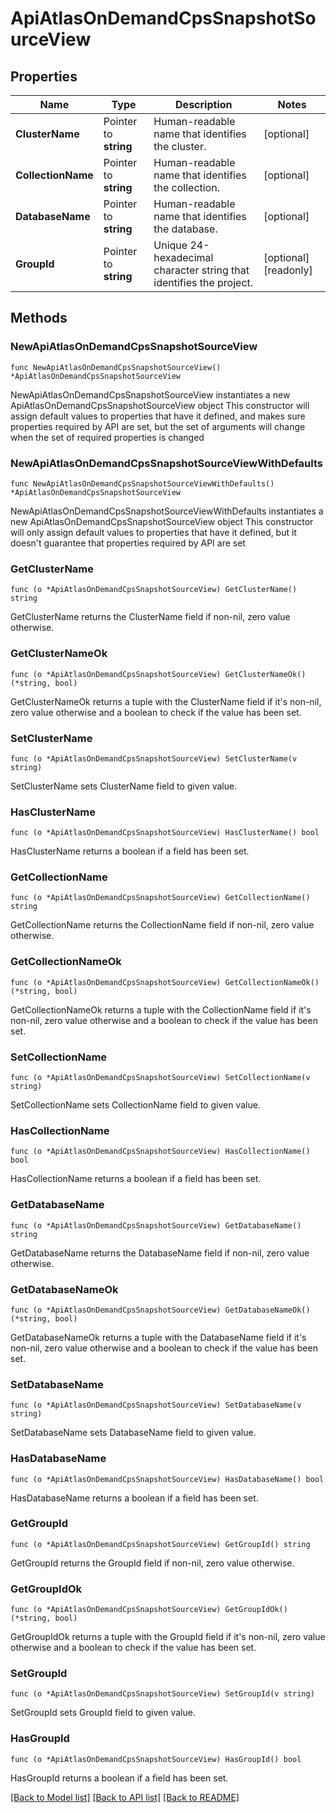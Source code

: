 # ApiAtlasOnDemandCpsSnapshotSourceView

## Properties

Name | Type | Description | Notes
------------ | ------------- | ------------- | -------------
**ClusterName** | Pointer to **string** | Human-readable name that identifies the cluster. | [optional] 
**CollectionName** | Pointer to **string** | Human-readable name that identifies the collection. | [optional] 
**DatabaseName** | Pointer to **string** | Human-readable name that identifies the database. | [optional] 
**GroupId** | Pointer to **string** | Unique 24-hexadecimal character string that identifies the project. | [optional] [readonly] 

## Methods

### NewApiAtlasOnDemandCpsSnapshotSourceView

`func NewApiAtlasOnDemandCpsSnapshotSourceView() *ApiAtlasOnDemandCpsSnapshotSourceView`

NewApiAtlasOnDemandCpsSnapshotSourceView instantiates a new ApiAtlasOnDemandCpsSnapshotSourceView object
This constructor will assign default values to properties that have it defined,
and makes sure properties required by API are set, but the set of arguments
will change when the set of required properties is changed

### NewApiAtlasOnDemandCpsSnapshotSourceViewWithDefaults

`func NewApiAtlasOnDemandCpsSnapshotSourceViewWithDefaults() *ApiAtlasOnDemandCpsSnapshotSourceView`

NewApiAtlasOnDemandCpsSnapshotSourceViewWithDefaults instantiates a new ApiAtlasOnDemandCpsSnapshotSourceView object
This constructor will only assign default values to properties that have it defined,
but it doesn't guarantee that properties required by API are set

### GetClusterName

`func (o *ApiAtlasOnDemandCpsSnapshotSourceView) GetClusterName() string`

GetClusterName returns the ClusterName field if non-nil, zero value otherwise.

### GetClusterNameOk

`func (o *ApiAtlasOnDemandCpsSnapshotSourceView) GetClusterNameOk() (*string, bool)`

GetClusterNameOk returns a tuple with the ClusterName field if it's non-nil, zero value otherwise
and a boolean to check if the value has been set.

### SetClusterName

`func (o *ApiAtlasOnDemandCpsSnapshotSourceView) SetClusterName(v string)`

SetClusterName sets ClusterName field to given value.

### HasClusterName

`func (o *ApiAtlasOnDemandCpsSnapshotSourceView) HasClusterName() bool`

HasClusterName returns a boolean if a field has been set.

### GetCollectionName

`func (o *ApiAtlasOnDemandCpsSnapshotSourceView) GetCollectionName() string`

GetCollectionName returns the CollectionName field if non-nil, zero value otherwise.

### GetCollectionNameOk

`func (o *ApiAtlasOnDemandCpsSnapshotSourceView) GetCollectionNameOk() (*string, bool)`

GetCollectionNameOk returns a tuple with the CollectionName field if it's non-nil, zero value otherwise
and a boolean to check if the value has been set.

### SetCollectionName

`func (o *ApiAtlasOnDemandCpsSnapshotSourceView) SetCollectionName(v string)`

SetCollectionName sets CollectionName field to given value.

### HasCollectionName

`func (o *ApiAtlasOnDemandCpsSnapshotSourceView) HasCollectionName() bool`

HasCollectionName returns a boolean if a field has been set.

### GetDatabaseName

`func (o *ApiAtlasOnDemandCpsSnapshotSourceView) GetDatabaseName() string`

GetDatabaseName returns the DatabaseName field if non-nil, zero value otherwise.

### GetDatabaseNameOk

`func (o *ApiAtlasOnDemandCpsSnapshotSourceView) GetDatabaseNameOk() (*string, bool)`

GetDatabaseNameOk returns a tuple with the DatabaseName field if it's non-nil, zero value otherwise
and a boolean to check if the value has been set.

### SetDatabaseName

`func (o *ApiAtlasOnDemandCpsSnapshotSourceView) SetDatabaseName(v string)`

SetDatabaseName sets DatabaseName field to given value.

### HasDatabaseName

`func (o *ApiAtlasOnDemandCpsSnapshotSourceView) HasDatabaseName() bool`

HasDatabaseName returns a boolean if a field has been set.

### GetGroupId

`func (o *ApiAtlasOnDemandCpsSnapshotSourceView) GetGroupId() string`

GetGroupId returns the GroupId field if non-nil, zero value otherwise.

### GetGroupIdOk

`func (o *ApiAtlasOnDemandCpsSnapshotSourceView) GetGroupIdOk() (*string, bool)`

GetGroupIdOk returns a tuple with the GroupId field if it's non-nil, zero value otherwise
and a boolean to check if the value has been set.

### SetGroupId

`func (o *ApiAtlasOnDemandCpsSnapshotSourceView) SetGroupId(v string)`

SetGroupId sets GroupId field to given value.

### HasGroupId

`func (o *ApiAtlasOnDemandCpsSnapshotSourceView) HasGroupId() bool`

HasGroupId returns a boolean if a field has been set.


[[Back to Model list]](../README.md#documentation-for-models) [[Back to API list]](../README.md#documentation-for-api-endpoints) [[Back to README]](../README.md)


